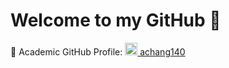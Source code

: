 # Welcome to my GitHub 👋

🏫 Academic GitHub Profile: 
<a href="https://github.com/achang140">
  <img src="https://github.com/achang140.png" alt="achang140" width="20" height="20">
  achang140
</a>



<!--
**acyc99/acyc99** is a ✨ _special_ ✨ repository because its `README.md` (this file) appears on your GitHub profile.

Here are some ideas to get you started:

- 🔭 I’m currently working on ...
- 🌱 I’m currently learning ...
- 👯 I’m looking to collaborate on ...
- 🤔 I’m looking for help with ...
- 💬 Ask me about ...
- 📫 How to reach me: ...
- 😄 Pronouns: ...
- ⚡ Fun fact: ...
-->

<!-- ![Visitor Count](https://visitor-badge.laobi.icu/badge?page_id=acyc99) --> 
